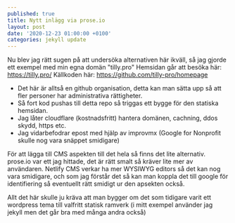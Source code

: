 ```yaml
---
published: true
title: Nytt inlägg via prose.io
layout: post
date: '2020-12-23 01:00:00 +0100'
categories: jekyll update
---
```

Nu blev jag rätt sugen på att undersöka alternativen här ikväll, så jag gjorde ett exempel med min egna domän "tilly.pro"
Hemsidan går att besöka här: https://tilly.pro/
Källkoden här: https://github.com/tilly-pro/homepage
* Det här är alltså en github organisation, detta kan man sätta upp så att fler personer har administrativa rättigheter.
* Så fort kod pushas till detta repo så triggas ett bygge för den statiska hemsidan. 
* Jag låter cloudflare (kostnadsfritt) hantera domänen, cachning, ddos skydd, https etc. 
* Jag vidarbefodrar epost med hjälp av  improvmx (Google for Nonprofit skulle nog vara snäppet smidigare)

För att lägga till CMS aspekten till det hela så finns det lite alternativ. prose.io var ett jag hittade, det är rätt smalt så kräver lite mer av användaren. Netlify CMS verkar ha mer WYSIWYG editors så det kan nog vara smidigare, och som jag förstår det så kan man koppla det till google för identifiering så eventuellt rätt smidigt ur den apsekten också.

Allt det här skulle ju kräva att man bygger om det som tidigare varit ett wordpress tema till valfritt statisk ramverk (i mitt exempel använder jag jekyll men det går bra med många andra också)
